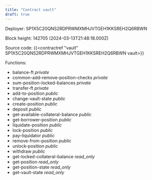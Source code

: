 ```yaml
---
title: "Contract vault"
draft: true
---
```

Deployer: SP1X5C20QNS2RDPRWMXMHJVTGEH1KKSREH2Q6RBWN


 



Block height: 142705 (2024-03-13T21:48:18.000Z)

Source code: {{<contractref "vault" SP1X5C20QNS2RDPRWMXMHJVTGEH1KKSREH2Q6RBWN vault>}}

Functions:

* balance-ft _private_
* common-add-remove-position-checks _private_
* sum-position-locked-balances _private_
* transfer-ft _private_
* add-to-position _public_
* change-vault-state _public_
* create-position _public_
* deposit _public_
* get-available-collateral-balance _public_
* get-borrower-position _public_
* liquidate-position _public_
* lock-position _public_
* pay-liquidator _public_
* remove-from-position _public_
* unlock-position _public_
* withdraw _public_
* get-locked-collateral-balance _read_only_
* get-position _read_only_
* get-position-state _read_only_
* get-vault-state _read_only_
